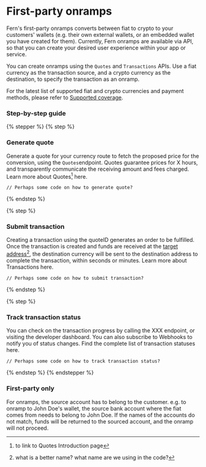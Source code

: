 # First-party onramps

Fern's first-party onramps converts between fiat to crypto to your customers' wallets (e.g. their own external wallets, or an embedded wallet you have created for them). Currently, Fern onramps are available via API, so that you can create your desired user experience within your app or service.&#x20;

You can create onramps using the `Quotes` and `Transactions` APIs. Use a fiat currency as the transaction source, and a crypto currency as the destination, to specify the transaction as an onramp.&#x20;

For the latest list of supported fiat and crypto currencies and payment methods, please refer to [Supported coverage](../overview/supported-regions-and-currencies.md).

### Step-by-step guide

{% stepper %}
{% step %}
### Generate quote

Generate a quote for your currency route to fetch the proposed price for the conversion, using the `Quotes`endpoint. Quotes guarantee prices for X hours, and transparently communicate the receiving amount and fees charged. Learn more about Quotes[^1] here.&#x20;

```
// Perhaps some code on how to generate quote?
```
{% endstep %}

{% step %}
### Submit transaction

Creating a transaction using the quoteID generates an order to be fulfilled. Once the transaction is created and funds are received at the [target address](#user-content-fn-2)[^2], the destination currency will be sent to the destination address to complete the transaction, within seconds or minutes. Learn more about Transactions here.&#x20;

```
// Perhaps some code on how to submit transaction?
```
{% endstep %}

{% step %}
### Track transaction status

&#x20;You can check on the transaction progress by calling the XXX endpoint, or visiting the developer dashboard. You can also subscribe to Webhooks to notify you of status changes. Find the complete list of transaction statuses here.&#x20;

```
// Perhaps some code on how to track transaction status?
```
{% endstep %}
{% endstepper %}

### First-party only

For onramps, the source account has to belong to the customer. e.g. to onramp to John Doe's wallet, the source bank account where the fiat comes from needs to belong to John Doe. If the names of the accounts do not match, funds will be returned to the sourced account, and the onramp will not proceed.&#x20;

[^1]: to link to Quotes Introduction page

[^2]: what is a better name? what name are we using in the code?

